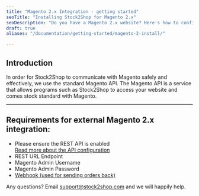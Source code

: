 ```yaml
---
title: "Magento 2.x Integration - getting started"
seoTitle: "Installing Stock2Shop for Magento 2.x"
seoDescription: "Do you have a Magento 2.x website? Here's how to configure your Magento 2.x website and set up the REST API for Stock2Shop to sync product data and orders."
draft: true
aliases: "/documentation/getting-started/magento-2-install/"

---
```


## Introduction

In order for Stock2Shop to communicate with Magento safely and effectively, we use the standard Magento API. The Magento API is a service that allows programs such as Stock2Shop to access your website and comes stock standard with Magento.

---

## Requirements for external Magento 2.x integration:

*   Please ensure the REST API is enabled  
    [Read more about the API configuration](https://devdocs.magento.com/guides/v2.0/rest/bk-rest.html "Magento 2.x REST API Module")
*   REST URL Endpoint
*   Magento Admin Username
*   Magento Admin Password
*   [Webhook (used for sending orders back)](https://github.com/stock2shop/magento2_module_webhook "Magento 2.x Webhook Module")
  
Any questions? Email support@stock2shop.com and we will happily help.